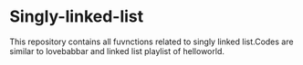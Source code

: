 # Singly-linked-list
This repository contains all fuvnctions related to singly linked list.Codes are similar to lovebabbar and linked list playlist of helloworld.
